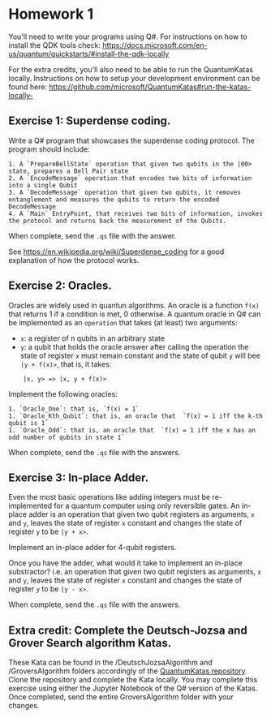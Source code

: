 

# Homework 1

You'll need to write your programs using Q#. For instructions on how to install the QDK tools 
check: https://docs.microsoft.com/en-us/quantum/quickstarts/#install-the-qdk-locally

For the extra credits, you'll also need to be able to run the QuantumKatas locally.
Instructions on how to setup your development environment can be found 
here: https://github.com/microsoft/QuantumKatas#run-the-katas-locally-



## Exercise 1: Superdense coding.

Write a Q# program that showcases the superdense coding protocol. The program should include:

    1. A `PrepareBellState` operation that given two qubits in the |00> state, prepares a Bell Pair state
    2. A `EncodeMessage` operation that encodes two bits of information into a single Qubit
    3. A `DecodeMessage` operation that given two qubits, it removes entanglement and measures the qubits to return the encoded DecodeMessage
    4. A `Main` EntryPoint, that receives two bits of information, invokes the protocol and returns back the measurement of the Qubits.
    
When complete, send the `.qs` file with the answer.

See https://en.wikipedia.org/wiki/Superdense_coding for a good explanation of how the protocol works.



## Exercise 2: Oracles.

Oracles are widely used in quantun algorithms. An oracle is a function `f(x)` that returns 1 if a condition is met, 0 otherwise.
A quantum oracle in Q# can be implemented as an `operation` that takes (at least) two arguments:
  * `x`: a register of n qubits in an arbitrary state
  * `y`: a qubit that holds the oracle answer
after calling the operation the state of register `x` must remain constant and the state of qubit `y` will bee `|y + f(x)>`, that is, it takes:
```
    |x, y> => |x, y + f(x)>
```

Implement the following oracles:

    1. `Oracle_One`: that is, `f(x) = 1`
    1. `Oracle_Kth_Qubit`: that is, an oracle that  `f(x) = 1 iff the k-th qubit is 1` 
    1. `Oracle_Odd`: that is, an oracle that  `f(x) = 1 iff the x has an odd number of qubits in state 1` 

When complete, send the `.qs` file with the answers.


## Exercise 3: In-place Adder.

Even the most basic operations like adding integers must be re-implemented for a quantum computer
using only reversible gates.
An in-place adder is an operation that given two qubit registers as arguments, `x` and `y`, leaves the state of register `x` constant
and changes the state of register `y` to be `|y + x>`.

Implement an in-place adder for 4-qubit registers. 

Once you have the adder, what would it take to implement an in-place substractor? i.e. an operation that given two qubit registers 
as arguments, `x` and `y`, leaves the state of register `x` constant and changes the state of register `y` to be `|y - x>`.

When complete, send the `.qs` file with the answers.



## Extra credit: Complete the Deutsch-Jozsa and Grover Search algorithm Katas.

These Kata can be found in the /DeutschJozsaAlgorithm and /GroversAlgorithm folders accordingly of the [QuantumKatas repository](https://github.com/microsoft/QuantumKatas.git).
Clone the repository and complete the Kata locally. You may complete this exercise using either the Jupyter Notebook of the Q# version of the Katas. 
Once completed, send the entire GroversAlgorithm folder with your changes.


